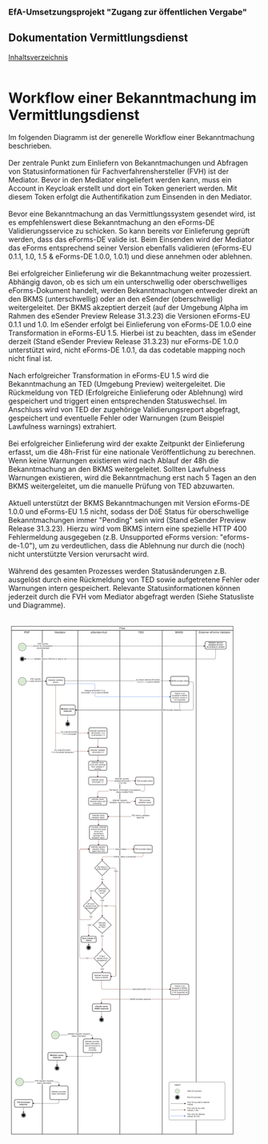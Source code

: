 ### EfA-Umsetzungsprojekt "Zugang zur öffentlichen Vergabe"
## Dokumentation Vermittlungsdienst
[Inhaltsverzeichnis](/documentation/documentation.md)
<br><br>

# Workflow einer Bekanntmachung im Vermittlungsdienst

Im folgenden Diagramm ist der generelle Workflow einer Bekanntmachung beschrieben.
<br><br>
Der zentrale Punkt zum Einliefern von Bekanntmachungen und Abfragen von Statusinformationen für Fachverfahrenshersteller (FVH) ist der Mediator. Bevor in den Mediator eingeliefert werden kann, muss ein Account in Keycloak erstellt und dort ein Token generiert werden. Mit diesem Token erfolgt die Authentifikation zum Einsenden in den Mediator.
<br><br>
Bevor eine Bekanntmachung an das Vermittlungssystem gesendet wird, ist es empfehlenswert diese Bekanntmachung an den eForms-DE Validierungsservice zu schicken. So kann bereits vor Einlieferung geprüft werden, dass das eForms-DE valide ist. Beim Einsenden wird der Mediator das eForms entsprechend seiner Version ebenfalls validieren (eForms-EU 0.1.1, 1.0, 1.5 & eForms-DE 1.0.0, 1.0.1) und diese annehmen oder ablehnen. 
<br><br>
Bei erfolgreicher Einlieferung wir die Bekanntmachung weiter prozessiert. Abhängig davon, ob es sich um ein unterschwellig oder oberschwelliges eForms-Dokument handelt, werden Bekanntmachungen entweder direkt an den BKMS (unterschwellig) oder an den eSender (oberschwellig) weitergeleitet. Der BKMS akzeptiert derzeit (auf der Umgebung Alpha im Rahmen des eSender Preview Release 31.3.23) die Versionen eForms-EU 0.1.1 und 1.0. Im eSender erfolgt bei Einlieferung von eForms-DE 1.0.0 eine Transformation in eForms-EU 1.5. Hierbei ist zu beachten, dass im eSender derzeit (Stand eSender Preview Release 31.3.23) nur eForms-DE 1.0.0 unterstützt wird, nicht eForms-DE 1.0.1, da das codetable mapping noch nicht final ist.
<br><br>
Nach erfolgreicher Transformation in eForms-EU 1.5 wird die Bekanntmachung an TED (Umgebung Preview) weitergeleitet. Die Rückmeldung von TED (Erfolgreiche Einlieferung oder Ablehnung) wird gespeichert und triggert einen entsprechenden Statuswechsel. Im Anschluss wird von TED der zugehörige Validierungsreport abgefragt, gespeichert und eventuelle Fehler oder Warnungen (zum Beispiel Lawfulness warnings) extrahiert. 
<br><br>
Bei erfolgreicher Einlieferung wird der exakte Zeitpunkt der Einlieferung erfasst, um die 48h-Frist für eine nationale Veröffentlichung zu berechnen. Wenn keine Warnungen existieren wird nach Ablauf der 48h die Bekanntmachung an den BKMS weitergeleitet. Sollten Lawfulness Warnungen existieren, wird die Bekanntmachung erst nach 5 Tagen an den BKMS weitergeleitet, um die manuelle Prüfung von TED abzuwarten. 
<br><br>
Aktuell unterstützt der BKMS Bekanntmachungen mit Version eForms-DE 1.0.0 und eForms-EU 1.5 nicht, sodass der DöE Status für oberschwellige Bekanntmachungen immer "Pending" sein wird (Stand eSender Preview Release 31.3.23). Hierzu wird vom BKMS intern eine spezielle HTTP 400 Fehlermeldung ausgegeben (z.B. Unsupported eForms version: "eforms-de-1.0"), um zu verdeutlichen, dass die Ablehnung nur durch die (noch) nicht unterstützte Version verursacht wird. 
<br><br>
Während des gesamten Prozesses werden Statusänderungen z.B. ausgelöst durch eine Rückmeldung von TED sowie aufgetretene Fehler oder Warnungen intern gespeichert. Relevante Statusinformationen können jederzeit durch die FVH vom Mediator abgefragt werden (Siehe Statusliste und Diagramme).
<br><br>

![Workflow Diagramm](/documentation/images/workflow_diagramm.png)


